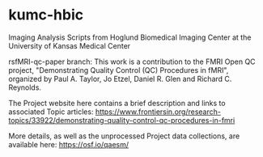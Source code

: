# kumc-hbic
Imaging Analysis Scripts from Hoglund Biomedical Imaging Center at the University of Kansas Medical Center

rsfMRI-qc-paper branch:
This work is a contribution to the FMRI Open QC project, "Demonstrating Quality Control (QC) Procedures in fMRI", organized by Paul A. Taylor, Jo Etzel, Daniel R. Glen and Richard C. Reynolds.

The Project website here contains a brief description and links to associated Topic articles:
https://www.frontiersin.org/research-topics/33922/demonstrating-quality-control-qc-procedures-in-fmri

More details, as well as the unprocessed Project data collections, are available here:
https://osf.io/qaesm/
